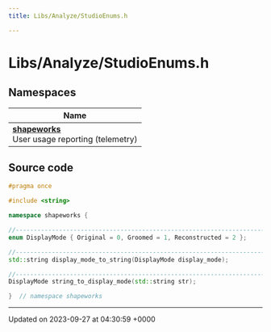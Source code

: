```yaml
---
title: Libs/Analyze/StudioEnums.h

---
```


# Libs/Analyze/StudioEnums.h



## Namespaces

| Name           |
| -------------- |
| **[shapeworks](../Namespaces/namespaceshapeworks.md)** <br>User usage reporting (telemetry)  |




## Source code

```cpp
#pragma once

#include <string>

namespace shapeworks {

//-----------------------------------------------------------------------------
enum DisplayMode { Original = 0, Groomed = 1, Reconstructed = 2 };

//-----------------------------------------------------------------------------
std::string display_mode_to_string(DisplayMode display_mode);

//-----------------------------------------------------------------------------
DisplayMode string_to_display_mode(std::string str);

}  // namespace shapeworks
```


-------------------------------

Updated on 2023-09-27 at 04:30:59 +0000
